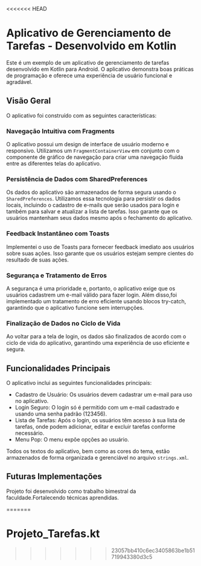 <<<<<<< HEAD
# Aplicativo de Gerenciamento de Tarefas - Desenvolvido em Kotlin

Este é um exemplo de um aplicativo de gerenciamento de tarefas desenvolvido em Kotlin para Android. O aplicativo demonstra boas práticas de programação e oferece uma experiência de usuário funcional e agradável.

## Visão Geral

O aplicativo foi construído com as seguintes características:

### Navegação Intuitiva com Fragments

O aplicativo possui um design de interface de usuário moderno e responsivo. Utilizamos um `FragmentContainerView` em conjunto com o componente de gráfico de navegação para criar uma navegação fluida entre as diferentes telas do aplicativo.

### Persistência de Dados com SharedPreferences

Os dados do aplicativo são armazenados de forma segura usando o `SharedPreferences`. Utilizamos essa tecnologia para persistir os dados locais, incluindo o cadastro de e-mails que serão usados para login e também para salvar e atualizar a lista de tarefas. Isso garante que os usuários mantenham seus dados mesmo após o fechamento do aplicativo.

### Feedback Instantâneo com Toasts

Implementei o uso de Toasts para fornecer feedback imediato aos usuários sobre suas ações. Isso garante que os usuários estejam sempre cientes do resultado de suas ações.

### Segurança e Tratamento de Erros

A segurança é uma prioridade e, portanto, o aplicativo exige que os usuários cadastrem um e-mail válido para fazer login. Além disso,foi implementado um tratamento de erro eficiente usando blocos try-catch, garantindo que o aplicativo funcione sem interrupções.

### Finalização de Dados no Ciclo de Vida

Ao voltar para a tela de login, os dados são finalizados de acordo com o ciclo de vida do aplicativo, garantindo uma experiência de uso eficiente e segura.

## Funcionalidades Principais

O aplicativo inclui as seguintes funcionalidades principais:

- Cadastro de Usuário: Os usuários devem cadastrar um e-mail para uso no aplicativo.
- Login Seguro: O login só é permitido com um e-mail cadastrado e usando uma senha padrão (123456).
- Lista de Tarefas: Após o login, os usuários têm acesso à sua lista de tarefas, onde podem adicionar, editar e excluir tarefas conforme necessário.
- Menu Pop: O menu expõe opções ao usuário.

Todos os textos do aplicativo, bem como as cores do tema, estão armazenados de forma organizada e gerenciável no arquivo `strings.xml`.

## Futuras Implementações


Projeto foi desenvolvido como trabalho bimestral da faculdade.Fortalecendo técnicas aprendidas.


=======
# Projeto_Tarefas.kt
>>>>>>> 23057bb410c6ec3405863be1b51719943380d3c5
